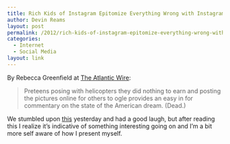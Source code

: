 ```yaml
---
title: Rich Kids of Instagram Epitomize Everything Wrong with Instagram
author: Devin Reams
layout: post
permalink: /2012/rich-kids-of-instagram-epitomize-everything-wrong-with-instagram/
categories:
  - Internet
  - Social Media
layout: link
---
```

By Rebecca Greenfield at [The Atlantic Wire][1]:

> Preteens posing with helicopters they did nothing to earn and posting the pictures online for others to ogle provides an easy in for commentary on the state of the American dream. (Dead.)

We stumbled upon [this][2] yesterday and had a good laugh, but after reading this I realize it&#8217;s indicative of something interesting going on and I&#8217;m a bit more self aware of how I present myself.

 [1]: http://www.theatlanticwire.com/technology/2012/07/rich-kids-instagram-epitomize-everything-wrong-instagram/54744/
 [2]: http://richkidsofinstagram.tumblr.com